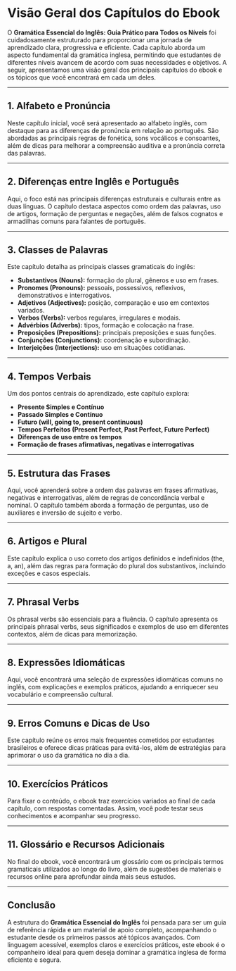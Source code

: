 
# Visão Geral dos Capítulos do Ebook

O **Gramática Essencial do Inglês: Guia Prático para Todos os Níveis** foi cuidadosamente estruturado para proporcionar uma jornada de aprendizado clara, progressiva e eficiente. Cada capítulo aborda um aspecto fundamental da gramática inglesa, permitindo que estudantes de diferentes níveis avancem de acordo com suas necessidades e objetivos. A seguir, apresentamos uma visão geral dos principais capítulos do ebook e os tópicos que você encontrará em cada um deles.

---

## 1. Alfabeto e Pronúncia

Neste capítulo inicial, você será apresentado ao alfabeto inglês, com destaque para as diferenças de pronúncia em relação ao português. São abordadas as principais regras de fonética, sons vocálicos e consoantes, além de dicas para melhorar a compreensão auditiva e a pronúncia correta das palavras.

---

## 2. Diferenças entre Inglês e Português

Aqui, o foco está nas principais diferenças estruturais e culturais entre as duas línguas. O capítulo destaca aspectos como ordem das palavras, uso de artigos, formação de perguntas e negações, além de falsos cognatos e armadilhas comuns para falantes de português.

---

## 3. Classes de Palavras

Este capítulo detalha as principais classes gramaticais do inglês:

- **Substantivos (Nouns):** formação do plural, gêneros e uso em frases.
- **Pronomes (Pronouns):** pessoais, possessivos, reflexivos, demonstrativos e interrogativos.
- **Adjetivos (Adjectives):** posição, comparação e uso em contextos variados.
- **Verbos (Verbs):** verbos regulares, irregulares e modais.
- **Advérbios (Adverbs):** tipos, formação e colocação na frase.
- **Preposições (Prepositions):** principais preposições e suas funções.
- **Conjunções (Conjunctions):** coordenação e subordinação.
- **Interjeições (Interjections):** uso em situações cotidianas.

---

## 4. Tempos Verbais

Um dos pontos centrais do aprendizado, este capítulo explora:

- **Presente Simples e Contínuo**
- **Passado Simples e Contínuo**
- **Futuro (will, going to, present continuous)**
- **Tempos Perfeitos (Present Perfect, Past Perfect, Future Perfect)**
- **Diferenças de uso entre os tempos**
- **Formação de frases afirmativas, negativas e interrogativas**

---

## 5. Estrutura das Frases

Aqui, você aprenderá sobre a ordem das palavras em frases afirmativas, negativas e interrogativas, além de regras de concordância verbal e nominal. O capítulo também aborda a formação de perguntas, uso de auxiliares e inversão de sujeito e verbo.

---

## 6. Artigos e Plural

Este capítulo explica o uso correto dos artigos definidos e indefinidos (the, a, an), além das regras para formação do plural dos substantivos, incluindo exceções e casos especiais.

---

## 7. Phrasal Verbs

Os phrasal verbs são essenciais para a fluência. O capítulo apresenta os principais phrasal verbs, seus significados e exemplos de uso em diferentes contextos, além de dicas para memorização.

---

## 8. Expressões Idiomáticas

Aqui, você encontrará uma seleção de expressões idiomáticas comuns no inglês, com explicações e exemplos práticos, ajudando a enriquecer seu vocabulário e compreensão cultural.

---

## 9. Erros Comuns e Dicas de Uso

Este capítulo reúne os erros mais frequentes cometidos por estudantes brasileiros e oferece dicas práticas para evitá-los, além de estratégias para aprimorar o uso da gramática no dia a dia.

---

## 10. Exercícios Práticos

Para fixar o conteúdo, o ebook traz exercícios variados ao final de cada capítulo, com respostas comentadas. Assim, você pode testar seus conhecimentos e acompanhar seu progresso.

---

## 11. Glossário e Recursos Adicionais

No final do ebook, você encontrará um glossário com os principais termos gramaticais utilizados ao longo do livro, além de sugestões de materiais e recursos online para aprofundar ainda mais seus estudos.

---

## Conclusão

A estrutura do **Gramática Essencial do Inglês** foi pensada para ser um guia de referência rápida e um material de apoio completo, acompanhando o estudante desde os primeiros passos até tópicos avançados. Com linguagem acessível, exemplos claros e exercícios práticos, este ebook é o companheiro ideal para quem deseja dominar a gramática inglesa de forma eficiente e segura.
```
